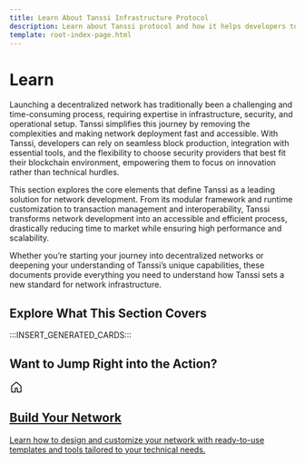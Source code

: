 ```yaml
---
title: Learn About Tanssi Infrastructure Protocol
description: Learn about Tanssi protocol and how it helps developers to build and deploy networks by handling infrastructure complexities and providing key integrations.
template: root-index-page.html
---
```


# Learn

Launching a decentralized network has traditionally been a challenging and time-consuming process, requiring expertise in infrastructure, security, and operational setup. Tanssi simplifies this journey by removing the complexities and making network deployment fast and accessible. With Tanssi, developers can rely on seamless block production, integration with essential tools, and the flexibility to choose security providers that best fit their blockchain environment, empowering them to focus on innovation rather than technical hurdles.

This section explores the core elements that define Tanssi as a leading solution for network development. From its modular framework and runtime customization to transaction management and interoperability, Tanssi transforms network development into an accessible and efficient process, drastically reducing time to market while ensuring high performance and scalability.

Whether you’re starting your journey into decentralized networks or deepening your understanding of Tanssi’s unique capabilities, these documents provide everything you need to understand how Tanssi sets a new standard for network infrastructure.

## Explore What This Section Covers

:::INSERT_GENERATED_CARDS:::

## Want to Jump Right into the Action? 

<div class="subsection-wrapper">
  <div class="card">
    <a href="/builders/build/">
      <div class="card-header">
        <svg xmlns="http://www.w3.org/2000/svg" viewBox="0 0 24 24" width="24" height="24"><path d="M11.03 2.59a1.501 1.501 0 0 1 1.94 0l7.5 6.363a1.5 1.5 0 0 1 .53 1.144V19.5a1.5 1.5 0 0 1-1.5 1.5h-5.75a.75.75 0 0 1-.75-.75V14h-2v6.25a.75.75 0 0 1-.75.75H4.5A1.5 1.5 0 0 1 3 19.5v-9.403c0-.44.194-.859.53-1.144ZM12 3.734l-7.5 6.363V19.5h5v-6.25a.75.75 0 0 1 .75-.75h3.5a.75.75 0 0 1 .75.75v6.25h5v-9.403Z"></path></svg>
        <h2 class="title">Build Your Network</h2>
      </div>
      <p class="description">Learn how to design and customize your network with ready-to-use templates and tools tailored to your technical needs.</p>
    </a>
  </div>
</div>
